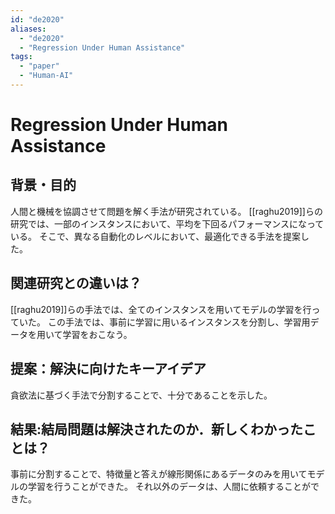 ```yaml
---
id: "de2020"
aliases:
  - "de2020"
  - "Regression Under Human Assistance"
tags:
  - "paper"
  - "Human-AI"
---
```

# Regression Under Human Assistance

## 背景・目的

人間と機械を協調させて問題を解く手法が研究されている。
[[raghu2019]]らの研究では、一部のインスタンスにおいて、平均を下回るパフォーマンスになっている。
そこで、異なる自動化のレベルにおいて、最適化できる手法を提案した。

## 関連研究との違いは？

[[raghu2019]]らの手法では、全てのインスタンスを用いてモデルの学習を行っていた。
この手法では、事前に学習に用いるインスタンスを分割し、学習用データを用いて学習をおこなう。

## 提案：解決に向けたキーアイデア

貪欲法に基づく手法で分割することで、十分であることを示した。


## 結果:結局問題は解決されたのか．新しくわかったことは？

事前に分割することで、特徴量と答えが線形関係にあるデータのみを用いてモデルの学習を行うことができた。
それ以外のデータは、人間に依頼することができた。
